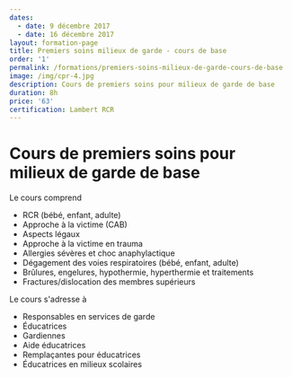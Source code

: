 ```yaml
---
dates:
  - date: 9 décembre 2017
  - date: 16 décembre 2017
layout: formation-page
title: Premiers soins milieux de garde - cours de base
order: '1'
permalink: /formations/premiers-soins-milieux-de-garde-cours-de-base
image: /img/cpr-4.jpg
description: Cours de premiers soins pour milieux de garde de base
duration: 8h
price: '63'
certification: Lambert RCR
---
```

# Cours de premiers soins pour milieux de garde de base

Le cours comprend 

* RCR (bébé, enfant, adulte)
* Approche à la victime (CAB)
* Aspects légaux
* Approche à la victime en trauma
* Allergies sévères et choc anaphylactique 
* Dégagement des voies respiratoires (bébé, enfant, adulte)
* Brûlures, engelures, hypothermie, hyperthermie et traitements
* Fractures/dislocation des membres supérieurs

Le cours s'adresse à 

* Responsables en services de garde
* Éducatrices
* Gardiennes
* Aide éducatrices
* Remplaçantes pour éducatrices
* Éducatrices en milieux scolaires
